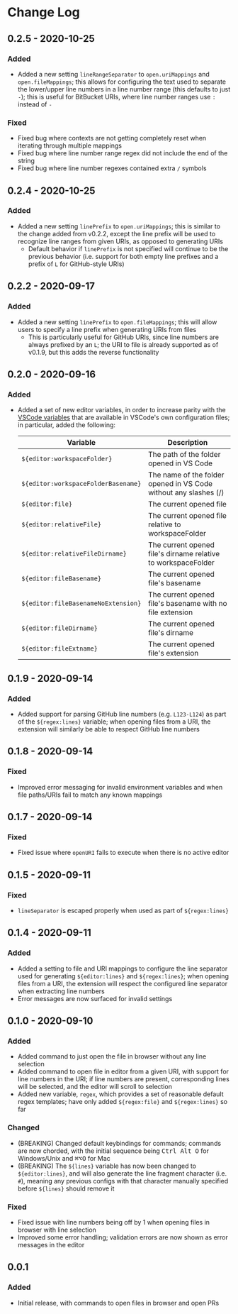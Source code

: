 # Change Log

## 0.2.5 - 2020-10-25

### Added

- Added a new setting `lineRangeSeparator` to `open.uriMappings` and `open.fileMappings`; this allows for configuring the text used to separate the lower/upper line numbers in a line number range (this defaults to just `-`); this is useful for BitBucket URIs, where line number ranges use `:` instead of `-`

### Fixed

- Fixed bug where contexts are not getting completely reset when iterating through multiple mappings
- Fixed bug where line number range regex did not include the end of the string
- Fixed bug where line number regexes contained extra `/` symbols

## 0.2.4 - 2020-10-25

### Added

- Added a new setting `linePrefix` to `open.uriMappings`; this is similar to the change added from v0.2.2, except the line prefix will be used to recognize line ranges from given URIs, as opposed to generating URIs
  - Default behavior if `linePrefix` is not specified will continue to be the previous behavior (i.e. support for both empty line prefixes and a prefix of `L` for GitHub-style URIs)

## 0.2.2 - 2020-09-17

### Added

- Added a new setting `linePrefix` to `open.fileMappings`; this will allow users to specify a line prefix when generating URIs from files
  - This is particularly useful for GitHub URIs, since line numbers are always prefixed by an `L`; the URI to file is already supported as of v0.1.9, but this adds the reverse functionality

## 0.2.0 - 2020-09-16

### Added

- Added a set of new editor variables, in order to increase parity with the [VSCode variables](https://code.visualstudio.com/docs/editor/variables-reference) that are available in VSCode's own configuration files; in particular, added the following:

  |Variable|Description|
  |--------|-----------|
  |`${editor:workspaceFolder}`|The path of the folder opened in VS Code|
  |`${editor:workspaceFolderBasename}`|The name of the folder opened in VS Code without any slashes (/)|
  |`${editor:file}`|The current opened file|
  |`${editor:relativeFile}`|The current opened file relative to workspaceFolder|
  |`${editor:relativeFileDirname}`|The current opened file's dirname relative to workspaceFolder|
  |`${editor:fileBasename}`|The current opened file's basename|
  |`${editor:fileBasenameNoExtension}`|The current opened file's basename with no file extension|
  |`${editor:fileDirname}`|The current opened file's dirname|
  |`${editor:fileExtname}`|The current opened file's extension|

## 0.1.9 - 2020-09-14

### Added

- Added support for parsing GitHub line numbers (e.g. `L123-L124`) as part of the `${regex:lines}` variable; when opening files from a URI, the extension will similarly be able to respect GitHub line numbers

## 0.1.8 - 2020-09-14

### Fixed

- Improved error messaging for invalid environment variables and when file paths/URIs fail to match any known mappings

## 0.1.7 - 2020-09-14

### Fixed

- Fixed issue where `openURI` fails to execute when there is no active editor

## 0.1.5 - 2020-09-11

### Fixed

- `lineSeparator` is escaped properly when used as part of `${regex:lines}`

## 0.1.4 - 2020-09-11

### Added

- Added a setting to file and URI mappings to configure the line separator used for generating `${editor:lines}` and `${regex:lines}`; when opening files from a URI, the extension will respect the configured line separator when extracting line numbers
- Error messages are now surfaced for invalid settings

## 0.1.0 - 2020-09-10

### Added

- Added command to just open the file in browser without any line selection
- Added command to open file in editor from a given URI, with support for line numbers in the URI; if line numbers are present, corresponding lines will be selected, and the editor will scroll to selection
- Added new variable, `regex`, which provides a set of reasonable default regex templates; have only added `${regex:file}` and `${regex:lines}` so far

### Changed

- (BREAKING) Changed default keybindings for commands; commands are now chorded, with the initial sequence being <kbd>Ctrl Alt O</kbd> for Windows/Unix and <kbd>⌘⌥O</kbd> for Mac
- (BREAKING) The `${lines}` variable has now been changed to `${editor:lines}`, and will also generate the line fragment character (i.e. `#`), meaning any previous configs with that character manually specified before `${lines}` should remove it

### Fixed

- Fixed issue with line numbers being off by 1 when opening files in browser with line selection
- Improved some error handling; validation errors are now shown as error messages in the editor

## 0.0.1

### Added

- Initial release, with commands to open files in browser and open PRs
